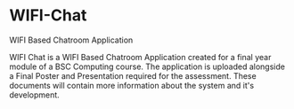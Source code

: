 # WIFI-Chat
WIFI Based Chatroom Application

WIFI Chat is a WIFI Based Chatroom Application created for a final year module of a BSC Computing course. The application is uploaded alongside a Final Poster and Presentation required for the assessment. These documents will contain more information about the system and it's development.
